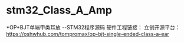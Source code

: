 <!--
 * @Author: Tomood
 * @Date: 2024-03-29 23:47:45
 * @LastEditTime: 2024-03-29 23:59:32
 * @FilePath: \undefinedd:\STM32Prj\Class_A_Amplifier_STM32\stm32_Class_A_Amp\README.md
 * @Description: 
 * 
 * Copyright (c) 2024 by Tomood, All Rights Reserved. 
-->
# stm32_Class_A_Amp
*OP+BJT单端甲类耳放 --STM32程序源码
硬件工程链接：
    立创开源平台：https://oshwhub.com/tompromax/op-bjt-single-ended-class-a-ear
